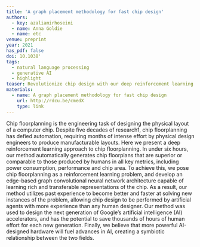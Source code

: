 ```yaml
---
title: 'A graph placement methodology for fast chip design'
authors:
  - key: azaliamirhoseini
  - name: Anna Goldie
  - name: etc
venue: preprint
year: 2021
has_pdf: false
doi: 10.1038'
tags:
  - natural language processing
  - generative AI
  - highlight
teaser: Revolutionize chip design with our deep reinforcement learning approach to chip floorplanning. In under six hours, our method generates chip layouts that match or exceed human-designed standards in power, performance, and area. By using an edge-based graph convolutional neural network, we enable AI to learn from past designs and continuously improve. This technology has already shaped the next generation of Google’s AI accelerators and promises to drastically cut human design time while accelerating advances in both AI and hardware.
materials:
  - name: A graph placement methodology for fast chip design
    url: http://rdcu.be/cmedX
    type: link
---
```

Chip floorplanning is the engineering task of designing the physical layout of a computer chip. Despite five decades of research1, chip floorplanning has defied automation, requiring months of intense effort by physical design engineers to produce manufacturable layouts. Here we present a deep reinforcement learning approach to chip floorplanning. In under six hours, our method automatically generates chip floorplans that are superior or comparable to those produced by humans in all key metrics, including power consumption, performance and chip area. To achieve this, we pose chip floorplanning as a reinforcement learning problem, and develop an edge-based graph convolutional neural network architecture capable of learning rich and transferable representations of the chip. As a result, our method utilizes past experience to become better and faster at solving new instances of the problem, allowing chip design to be performed by artificial agents with more experience than any human designer. Our method was used to design the next generation of Google’s artificial intelligence (AI) accelerators, and has the potential to save thousands of hours of human effort for each new generation. Finally, we believe that more powerful AI-designed hardware will fuel advances in AI, creating a symbiotic relationship between the two fields.
